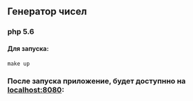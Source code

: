 ## Генератор чисел
### php 5.6

#### Для запуска:

``` make up ```

### После запуска приложение, будет доступнно  на [localhost:8080](http://localhost:8080):

